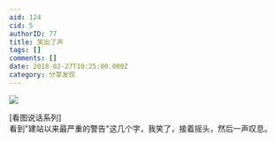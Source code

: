 ```yaml
---
aid: 124
cid: 5
authorID: 77
title: 笑出了声
tags: []
comments: []
date: 2018-02-27T10:25:00.000Z
category: 分享发现
---
```


![](https://i.loli.net/2018/02/27/5a952fc5c24dd.png)

\[看图说话系列\]  
看到"建站以来最严重的警告"这几个字，我笑了，接着摇头，然后一声叹息。
